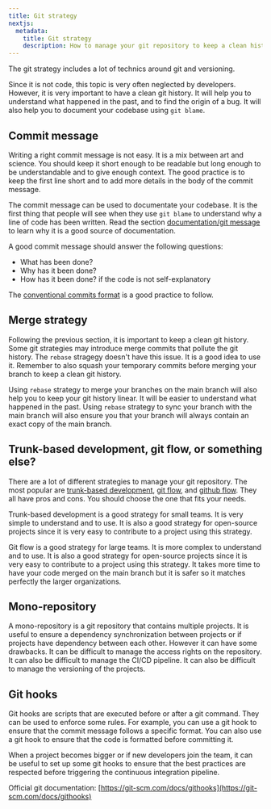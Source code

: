 ```yaml
---
title: Git strategy
nextjs:
  metadata:
    title: Git strategy
    description: How to manage your git repository to keep a clean history
---
```


The git strategy includes a lot of technics around git and versioning.

Since it is not code, this topic is very often neglected by developers. However, it is very important to have a clean git history. It will help you to understand what happened in the past, and to find the origin of a bug. It will also help you to document your codebase using `git blame`.

## Commit message

Writing a right commit message is not easy. It is a mix between art and science. You should keep it short enough to be readable but long enough to be understandable and to give enough context. The good practice is to keep the first line short and to add more details in the body of the commit message.

The commit message can be used to documentate your codebase. It is the first thing that people will see when they use `git blame` to understand why a line of code has been written. Read the section [documentation/git message](../documentation) to learn why it is a good source of documentation.

A good commit message should answer the following questions:

- What has been done?
- Why has it been done?
- How has it been done? if the code is not self-explanatory

The [conventional commits format](https://www.conventionalcommits.org/en/v1.0.0/) is a good practice to follow.

## Merge strategy

Following the previous section, it is important to keep a clean git history. Some git strategies may introduce merge commits that pollute the git history. The `rebase` stragegy doesn't have this issue. It is a good idea to use it. Remember to also squash your temporary commits before merging your branch to keep a clean git history.

Using `rebase` strategy to merge your branches on the main branch will also help you to keep your git history linear. It will be easier to understand what happened in the past. Using `rebase` strategy to sync your branch with the main branch will also ensure you that your branch will always contain an exact copy of the main branch.

## Trunk-based development, git flow, or something else?

There are a lot of different strategies to manage your git repository. The most popular are [trunk-based development](https://trunkbaseddevelopment.com/), [git flow](https://nvie.com/posts/a-successful-git-branching-model/), and [github flow](https://guides.github.com/introduction/flow/). They all have pros and cons. You should choose the one that fits your needs.

Trunk-based development is a good strategy for small teams. It is very simple to understand and to use. It is also a good strategy for open-source projects since it is very easy to contribute to a project using this strategy.

Git flow is a good strategy for large teams. It is more complex to understand and to use. It is also a good strategy for open-source projects since it is very easy to contribute to a project using this strategy. It takes more time to have your code merged on the main branch but it is safer so it matches perfectly the larger organizations.

## Mono-repository

A mono-repository is a git repository that contains multiple projects. It is useful to ensure a dependency synchronization between projects or if projects have dependency between each other. However it can have some drawbacks. It can be difficult to manage the access rights on the repository. It can also be difficult to manage the CI/CD pipeline. It can also be difficult to manage the versioning of the projects.

## Git hooks

Git hooks are scripts that are executed before or after a git command. They can be used to enforce some rules. For example, you can use a git hook to ensure that the commit message follows a specific format. You can also use a git hook to ensure that the code is formatted before committing it.

When a project becomes bigger or if new developers join the team, it can be useful to set up some git hooks to ensure that the best practices are respected before triggering the continuous integration pipeline.

Official git documentation: [https://git-scm.com/docs/githooks](https://git-scm.com/docs/githooks)
